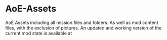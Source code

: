 # AoE-Assets
AoE Assets including all mission files and folders. As well as mod content files, with the exclusion of pictures. An updated and working version of the current mod state is available at 
